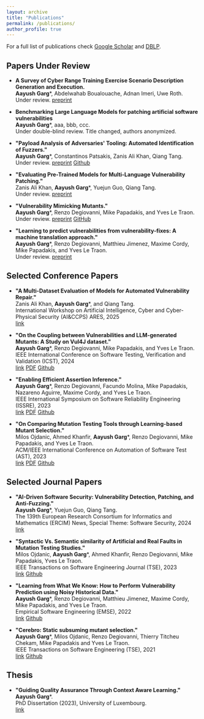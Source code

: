 ```yaml
---
layout: archive
title: "Publications"
permalink: /publications/
author_profile: true
---
```



For a full list of publications check [Google Scholar](https://scholar.google.com/citations?user=UB0hgRAAAAAJ) 
and [DBLP](https://dblp.org/pid/36/8488.html).


Papers Under Review
-------------------

* **A Survey of Cyber Range Training Exercise Scenario Description Generation and Execution.**<br>
**Aayush Garg**\*, Abdelwahab Boualouache, Adnan Imeri, Uwe Roth.<br>
Under review. [preprint](https://draayushgarg.github.io/files/A_Survey_of_Cyber_Range_Training_Exercise_Scenario_Description_Generation_and_Execution.pdf)

* **Benchmarking Large Language Models for patching artificial software vulnerabilities**<br>
**Aayush Garg**\*, aaa, bbb, ccc.<br>
Under double-blind review. Title changed, authors anonymized.

* **"Payload Analysis of Adversaries' Tooling: Automated Identification of Fuzzers."**<br>
**Aayush Garg**\*, Constantinos Patsakis, Zanis Ali Khan, Qiang Tang.<br>
Under review. [preprint](https://doi.org/10.36227/techrxiv.173385946.65994728/v1) [Github](https://github.com/garghub/fuzzing)

* **"Evaluating Pre-Trained Models for Multi-Language Vulnerability Patching."**<br>
Zanis Ali Khan, **Aayush Garg**\*, Yuejun Guo, Qiang Tang.<br>
Under review. [preprint](https://doi.org/10.48550/arXiv.2501.07339)

* **"Vulnerability Mimicking Mutants."**<br>
**Aayush Garg**\*, Renzo Degiovanni, Mike Papadakis, and Yves Le Traon.<br>
Under review. [preprint](https://draayushgarg.github.io/files/VulnerabilityMimickingMutants.pdf) [GitHub](https://github.com/garghub/mystique)

* **"Learning to predict vulnerabilities from vulnerability-fixes: A machine translation approach."**<br>
**Aayush Garg**\*, Renzo Degiovanni, Matthieu Jimenez, Maxime Cordy, Mike Papadakis, and Yves Le Traon.<br>
Under review. [preprint](https://draayushgarg.github.io/files/LearningToPredictVulnerabilitiesFromVulnerability-Fixes_AMachineTranslationApproach.pdf)


Selected Conference Papers
--------------------------

* **"A Multi-Dataset Evaluation of Models for Automated Vulnerability Repair."**<br>
Zanis Ali Khan, **Aayush Garg**\*, and Qiang Tang.<br>
International Workshop on Artificial Intelligence, Cyber and Cyber-Physical Security (AI&CCPS) ARES, 2025<br>
[link](https://doi.org/10.1007/978-3-032-00630-1_5)

* **"On the Coupling between Vulnerabilities and LLM-generated Mutants: A Study on Vul4J dataset."**<br>
**Aayush Garg**\*, Renzo Degiovanni, Mike Papadakis, and Yves Le Traon.<br>
IEEE International Conference on Software Testing, Verification and Validation (ICST), 2024<br>
[link](https://doi.ieeecomputersociety.org/10.1109/ICST60714.2024.00035) [PDF](https://draayushgarg.github.io/files/VulnerabilityCouplingMutants.pdf) [Github](https://github.com/garghub/VulnerabilityCouplingMutants)

* **"Enabling Efficient Assertion Inference."**<br>
**Aayush Garg**\*, Renzo Degiovanni, Facundo Molina, Mike Papadakis, Nazareno Aguirre, Maxime Cordy, and Yves Le Traon.<br>
IEEE International Symposium on Software Reliability Engineering (ISSRE), 2023<br>
[link](https://ieeexplore.ieee.org/document/10301231) [PDF](https://draayushgarg.github.io/files/Enabling_Efficient_Assertion_Inference.pdf) [Github](https://github.com/garghub/seeker)

* **"On Comparing Mutation Testing Tools through Learning-based Mutant Selection."**<br>
Milos Ojdanic, Ahmed Khanfir, **Aayush Garg**\*, Renzo Degiovanni, Mike Papadakis, and Yves Le Traon.<br>
ACM/IEEE International Conference on Automation of Software Test (AST), 2023<br>
[link](https://ieeexplore.ieee.org/document/10173980) [PDF](https://draayushgarg.github.io/files/OnComparingMutationTestingToolsThroughLearning-basedMutantSelection.pdf) [Github](https://github.com/serval-uni-lu/The_dataset_of_large_case_studies_on_mutants_similarity_with_bugs)

Selected Journal Papers
------------------------

* **"AI-Driven Software Security: Vulnerability Detection, Patching, and Anti-Fuzzing."**<br>
**Aayush Garg**\*, Yuejun Guo, Qiang Tang.<br>
The 139th European Research Consortium for Informatics and Mathematics (ERCIM) News, Special Theme: Software Security, 2024<br>
[link](https://ercim-news.ercim.eu/en139/special/ai-driven-software-security-vulnerability-detection-patching-and-anti-fuzzing)

* **"Syntactic Vs. Semantic similarity of Artificial and Real Faults in Mutation Testing Studies."**<br>
Milos Ojdanic, **Aayush Garg**\*, Ahmed Khanfir, Renzo Degiovanni, Mike Papadakis, Yves Le Traon.<br>
IEEE Transactions on Software Engineering Journal (TSE), 2023<br>
[link](https://ieeexplore.ieee.org/document/10136793) [Github](https://github.com/serval-uni-lu/The_dataset_of_large_case_studies_on_mutants_similarity_with_bugs)

* **"Learning from What We Know: How to Perform Vulnerability Prediction using Noisy Historical Data."**<br>
**Aayush Garg**\*, Renzo Degiovanni, Matthieu Jimenez, Maxime Cordy, Mike Papadakis, and Yves Le Traon.<br>
Empirical Software Engineering (EMSE), 2022<br>
[link](https://link.springer.com/article/10.1007/s10664-022-10197-4) [Github](https://github.com/garghub/TROVON)

* **"Cerebro: Static subsuming mutant selection."**<br>
**Aayush Garg**\*, Milos Ojdanic, Renzo Degiovanni, Thierry Titcheu Chekam, Mike Papadakis and Yves Le Traon.<br>
IEEE Transactions on Software Engineering (TSE), 2021<br>
[link](https://doi.ieeecomputersociety.org/10.1109/TSE.2022.3140510) [Github](https://github.com/garghub/Cerebro)


Thesis
-------
* **"Guiding Quality Assurance Through Context Aware Learning."**<br>
**Aayush Garg**\*.<br>
PhD Dissertation (2023), University of Luxembourg.<br>
[link](https://orbilu.uni.lu/handle/10993/55042)
